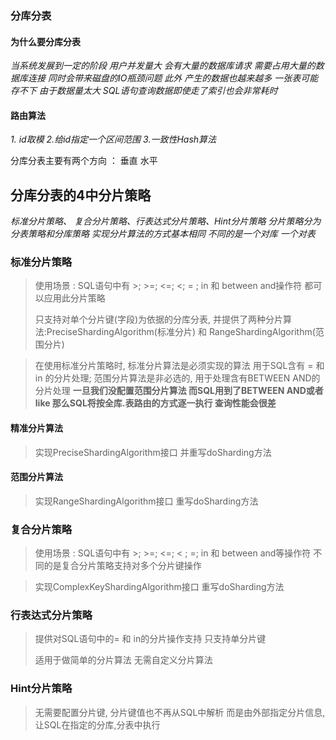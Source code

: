 ### 分库分表


#### 为什么要分库分表
*当系统发展到一定的阶段 用户并发量大  会有大量的数据库请求 需要占用大量的数据库连接 同时会带来磁盘的IO瓶颈问题  此外 产生的数据也越来越多 一张表可能存不下  由于数据量太大 SQL语句查询数据即使走了索引也会非常耗时*


#### 路由算法
*1. id取模     2.给id指定一个区间范围    3.一致性Hash算法*


分库分表主要有两个方向 ： 垂直  水平



## 分库分表的4中分片策略

*标准分片策略、 复合分片策略、行表达式分片策略、Hint分片策略*
*分片策略分为分表策略和分库策略  实现分片算法的方式基本相同  不同的是一个对库  一个对表*

### 标准分片策略

> 使用场景 : SQL语句中有 >; >=; <=; <; = ; in 和 between and操作符  都可以应用此分片策略
>
> 只支持对单个分片键(字段)为依据的分库分表, 并提供了两种分片算法:PreciseShardingAlgorithm(标准分片) 和 RangeShardingAlgorithm(范围分片)

> 在使用标准分片策略时, 标准分片算法是必须实现的算法  用于SQL含有 = 和 in 的分片处理; 范围分片算法是非必选的, 用于处理含有BETWEEN AND的分片处理   **一旦我们没配置范围分片算法  而SQL用到了BETWEEN AND或者like 那么SQL将按全库.表路由的方式逐一执行 查询性能会很差**

#### 精准分片算法

> 实现PreciseShardingAlgorithm接口  并重写doSharding方法

#### 范围分片算法

> 实现RangeShardingAlgorithm接口  重写doSharding方法

### 复合分片策略

> 使用场景 : SQL语句中有 >; >=; <=; < ; =; in  和 between and等操作符  不同的是复合分片策略支持对多个分片键操作

> 实现ComplexKeyShardingAlgorithm接口 重写doSharding方法

### 行表达式分片策略

> 提供对SQL语句中的= 和 in的分片操作支持   只支持单分片键
>
> 适用于做简单的分片算法  无需自定义分片算法

### Hint分片策略

> 无需要配置分片键, 分片键值也不再从SQL中解析  而是由外部指定分片信息,让SQL在指定的分库,分表中执行

